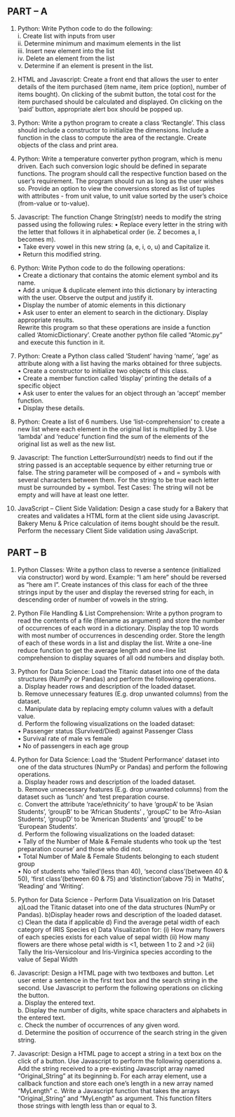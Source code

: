 <h2>PART – A</h2>

1. Python: Write Python code to do the following:<br>
i. Create list with inputs from user<br>
ii. Determine minimum and maximum elements in the list<br>
iii. Insert new element into the list<br>
iv. Delete an element from the list<br>
v. Determine if an element is present in the list.<br>

 2. HTML and Javascript: Create a front end that allows the user to enter details of the item purchased (item name, item price (option), number of items bought). On clicking of the submit button, the total cost for the item purchased should be calculated and displayed. On clicking on the ‘paid’ button, appropriate alert box should be popped up.
 
3. Python: Write a python program to create a class ‘Rectangle’. This class should include a constructor to initialize the dimensions. Include a function in the class to compute the area of the rectangle. Create objects of the class and print area.

4. Python: Write a temperature converter python program, which is menu driven. Each such conversion logic should be defined in separate functions. The program should call the respective function based on the user’s requirement. The program should run as long as the user wishes so. Provide an option to view the conversions stored as list of tuples with attributes - from unit value, to unit value sorted by the user’s choice (from-value or to-value).

5. Javascript: The function Change String(str) needs to modify the string passed using the following rules:
• Replace every letter in the string with the letter that follows it in alphabetical order (ie. Z becomes a, l becomes m).<br>
• Take every vowel in this new string (a, e, i, o, u) and Capitalize it.<br>
• Return this modified string.<br>

6. Python: Write Python code to do the following operations:<br>
• Create a dictionary that contains the atomic element symbol and its name.<br>
• Add a unique & duplicate element into this dictionary by interacting with the user.
Observe the output and justify it.<br>
• Display the number of atomic elements in this dictionary<br>
• Ask user to enter an element to search in the dictionary. Display appropriate results.<br>
Rewrite this program so that these operations are inside a function called ‘AtomicDictionary’. Create another python file called “Atomic.py” and execute this function in it.<br>

7. Python: Create a Python class called ‘Student’ having ‘name’, ‘age’ as attribute along with a list having the marks obtained for three subjects.<br>
• Create a constructor to initialize two objects of this class.<br>
• Create a member function called ‘display’ printing the details of a specific object<br>
• Ask user to enter the values for an object through an ‘accept’ member function.<br>
• Display these details.<br>

8. Python: Create a list of 6 numbers. Use ‘list-comprehension’ to create a new list where each element in the original list is multiplied by 3. Use ‘lambda’ and ‘reduce’ function find the sum of the elements of the original list as well as the new list.

9. Javascript: The function LetterSurround(str) needs to find out if the string passed is an acceptable sequence by either returning true or false. The string parameter will be composed of + and = symbols with several characters between them. For the string to be true each letter must be surrounded by + symbol. Test Cases: The string will not be empty and will have at least one letter.

10. JavaScript – Client Side Validation: Design a case study for a Bakery that creates and validates a HTML form at the client side using Javascript. Bakery Menu & Price calculation of items bought should be the result. Perform the necessary Client Side validation using JavaScript.

<h2> PART – B</h2>

1. Python Classes: Write a python class to reverse a sentence (initialized via constructor) word by word. Example: “I am here” should be reversed as “here am I”. Create instances of this class for each of the three strings input by the user and display the reversed string for each, in descending order of number of vowels in the string.

2. Python File Handling & List Comprehension: Write a python program to read the contents of a file (filename as argument) and store the number of occurrences of each word in a dictionary. Display the top 10 words with most number of occurrences in descending order. Store the length of each of these words in a list and display the list. Write a one-line reduce function to get the average length and one-line list comprehension to display squares of all odd numbers and display both.

3. Python for Data Science: Load the Titanic dataset into one of the data structures (NumPy or Pandas) and perform the following operations.<br>
a. Display header rows and description of the loaded dataset.<br>
b. Remove unnecessary features (E.g. drop unwanted columns) from the dataset.<br>
c. Manipulate data by replacing empty column values with a default value.<br>
d. Perform the following visualizations on the loaded dataset:<br>
• Passenger status (Survived/Died) against Passenger Class<br>
• Survival rate of male vs female<br>
• No of passengers in each age group<br>

4. Python for Data Science: Load the ‘Student Performance’ dataset into one of the data structures (NumPy or Pandas) and perform the following operations.<br>
a. Display header rows and description of the loaded dataset.<br>
b. Remove unnecessary features (E.g. drop unwanted columns) from the dataset such
as ‘lunch’ and ‘test preparation course.<br>
c. Convert the attribute ‘race/ethnicity’ to have ‘groupA’ to be ‘Asian Students’,
‘groupB’ to be ‘African Students’ , ‘groupC’ to be ‘Afro-Asian Students’,
‘groupD’ to be ‘American Students’ and ‘groupE’ to be ‘European Students’.<br>
d. Perform the following visualizations on the loaded dataset:<br>
• Tally of the Number of Male & Female students who took up the ‘test preparation course’ and those who did not.<br>
• Total Number of Male & Female Students belonging to each student group<br>
• No of students who ‘failed’(less than 40), ‘second class’(between 40 & 50), ‘first class’(between 60 & 75) and ‘distinction’(above 75) in ‘Maths’,
‘Reading’ and ‘Writing’.<br>

5. Python for Data Science - Perform Data Visualization on Iris Dataset
a)Load the Titanic dataset into one of the data structures (NumPy or Pandas). b)Display header rows and description of the loaded dataset.
c) Clean the data if applicable
d) Find the average petal width of each category of IRIS Species
e) Data Visualization for:
(i) How many flowers of each species exists for each value of sepal width
(ii) How many flowers are there whose petal width is <1, between 1 to 2 and >2
(iii) Tally the Iris-Versicolour and Iris-Virginica species according to the value of Sepal Width

6. Javascript: Design a HTML page with two textboxes and button. Let user enter a sentence in the first text box and the search string in the second. Use Javascript to perform the following operations on clicking the button.<br>
a. Display the entered text.<br>
b. Display the number of digits, white space characters and alphabets in the entered
text.<br>
c. Check the number of occurrences of any given word.<br>
d. Determine the position of occurrence of the search string in the given string.<br>

7. Javascript: Design a HTML page to accept a string in a text box on the click of a button. Use Javascript to perform the following operations
a. Add the string received to a pre-existing Javascript array named “Original_String” at its beginning
b. For each array element, use a callback function and store each one’s length in a new array named “MyLength”
c. Write a Javascript function that takes the arrays “Original_String” and “MyLength” as argument. This function filters those strings with length less than or equal to 3.

